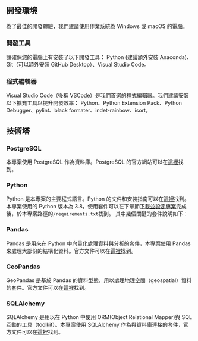 ## 開發環境

為了最佳的開發體驗，我們建議使用作業系統為 Windows 或 macOS 的電腦。

### 開發工具

請確保您的電腦上有安裝了以下開發工具：
Python (建議額外安裝 Anaconda)、Git（可以額外安裝 GitHub Desktop）、Visual Studio Code。

### 程式編輯器

Visual Studio Code（後稱 VSCode）是我們首選的程式編輯器。我們建議安裝以下擴充工具以提升開發效率：
Python、Python Extension Pack、Python Debugger、pylint、black formater、indet-rainbow、isort。

## 技術塔

### PostgreSQL

本專案使用 PostgreSQL 作為資料庫。PostgreSQL 的官方網站可以在[這裡](https://www.postgresql.org/)找到。

### Python

Python 是本專案的主要程式語言。Python 的文件和安裝指南可以在[這裡](https://www.python.org/)找到。
本專案使用的 Python 版本為 3.8，使用套件可以在下章節[下載並設定專案](/data-end/project-setup)完成後，於本專案路徑的`/requirements.txt`找到。
其中幾個關鍵的套件說明如下：

### Pandas

Pandas 是用來在 Python 中向量化處理資料與分析的套件，本專案使用 Pandas 來處理大部份的結構化資料。官方文件可以在[這裡](https://pandas.pydata.org/)找到。

### GeoPandas

GeoPandas 是基於 Pandas 的資料型態，用以處理地理空間（geospatial）資料的套件。官方文件可以在[這裡](https://geopandas.org/en/stable/index.html#)找到。

### SQLAlchemy

SQLAlchemy 是用以在 Python 中使用 ORM(Object Relational Mapper)與 SQL 互動的工具（toolkit）。本專案使用 SQLAlchemy 作為與資料庫連接的套件，官方文件可以在[這裡](https://www.sqlalchemy.org/)找到。
